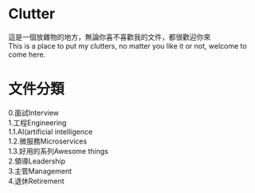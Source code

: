 # Clutter 
這是一個放雜物的地方，無論你喜不喜歡我的文件，都很歡迎你來  
This is a place to put my clutters, no matter you like it or not, welcome to come here.
# 文件分類
0.面試Interview  
1.工程Engineering  
1.1.AI(artificial intelligence  
1.2.微服務Microservices  
1.3.好用的系列Awesome things    
2.領導Leadership  
3.主管Management  
4.退休Retirement    

